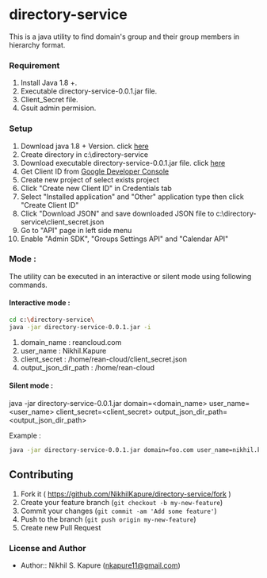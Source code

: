 # directory-service

This is a java utility to find domain's group and their group members in hierarchy format.

### Requirement 

1. Install Java 1.8 +.
1. Executable directory-service-0.0.1.jar file.
1. Client_Secret file.
1. Gsuit admin permision.

### Setup

1. Download java 1.8 + Version. click [here](https://java.com/en/download/)
1. Create directory in c:\directory-service
1. Download executable directory-service-0.0.1.jar file. click [here](https://drive.google.com/file/d/1Oiek5w8OHORx4_xL4D1sU3-U8j_ZZ40p/view?usp=sharing)
1. Get Client ID from [Google Developer Console](https://console.developers.google.com/)
1. Create new project of select exists project
1. Click "Create new Client ID" in Credentials tab
1. Select "Installed application" and "Other" application type then click "Create Client ID"
1. Click "Download JSON" and save downloaded JSON file to c:\directory-service\client_secret.json
1. Go to "API" page in left side menu
1. Enable "Admin SDK", "Groups Settings API" and "Calendar API"

### Mode :

The utility can be executed in an interactive or silent mode using following commands.

#### Interactive mode :     
```sh
cd c:\directory-service\
java -jar directory-service-0.0.1.jar -i
```

1. domain_name           : reancloud.com
1. user_name             : Nikhil.Kapure
1. client_secret         : /home/rean-cloud/client_secret.json
1. output_json_dir_path  : /home/rean-cloud

#### Silent mode : 

java -jar directory-service-0.0.1.jar domain=<domain_name> user_name=<user_name> client_secret=<client_secret> output_json_dir_path=<output_json_dir_path>
    
Example : 
```sh
java -jar directory-service-0.0.1.jar domain=foo.com user_name=nikhil.kapure client_secret=c:\directory-service\client_secret.json output_json_dir_path=c:\directory-service
```
## Contributing

  1. Fork it ( <https://github.com/NikhilKapure/directory-service/fork> )
  1. Create your feature branch (`git checkout -b my-new-feature`)
  1. Commit your changes (`git commit -am 'Add some feature'`)
  1. Push to the branch (`git push origin my-new-feature`)
  1. Create new Pull Request

### License and Author

* Author:: Nikhil S. Kapure (<nkapure11@gmail.com>)
